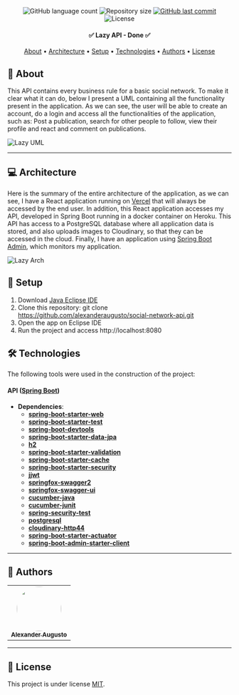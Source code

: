 <p align="center">
  <img alt="GitHub language count" src="https://img.shields.io/github/languages/count/alexanderaugusto/social-network-api?color=%2304D361">

  <img alt="Repository size" src="https://img.shields.io/github/repo-size/alexanderaugusto/social-network-api">
  
  <a href="https://github.com/alexanderaugusto/social-network-api/commits/master">
    <img alt="GitHub last commit" src="https://img.shields.io/github/last-commit/alexanderaugusto/social-network-api">
  </a>
    
   <img alt="License" src="https://img.shields.io/badge/license-MIT-brightgreen">  
</p>

<h4 align="center"> 
	✅ Lazy API - Done ✅
</h4>

<p align="center">
 <a href="#-about">About</a> •
 <a href="#-architecture">Architecture</a> • 
  <a href="#-setup">Setup</a> • 
 <a href="#-technologies">Technologies</a> • 
 <a href="#-authors">Authors</a> • 
 <a href="#-license">License</a>
</p>


## 📝 About

This API contains every business rule for a basic social network. To make it clear what it can do, below I present a UML containing all the functionality present in the application. As we can see, the user will be able to create an account, do a login and access all the functionalities of the application, such as: Post a publication, search for other people to follow, view their profile and react and comment on publications.

![Lazy UML](https://user-images.githubusercontent.com/51683816/117968007-19d7ae00-b2fc-11eb-8a6b-d58c4774ce32.jpg)

---


## 💻 Architecture

Here is the summary of the entire architecture of the application, as we can see, I have a React application running on [Vercel](http://vercel.com/) that will always be accessed by the end user. In addition, this React application accesses my API, developed in Spring Boot running in a docker container on Heroku. This API has access to a PostgreSQL database where all application data is stored, and also uploads images to Cloudinary, so that they can be accessed in the cloud. Finally, I have an application using [Spring Boot Admin](https://github.com/codecentric/spring-boot-admin), which monitors my application.

![Lazy Arch](https://user-images.githubusercontent.com/51683816/117969484-d716d580-b2fd-11eb-8ce7-685c93650d0f.png)

## 🚀 Setup

1. Download [Java Eclipse IDE](https://www.eclipse.org/downloads/)
2. Clone this repository: git clone https://github.com/alexanderaugusto/social-network-api.git
3. Open the app on Eclipse IDE
4. Run the project and access http://localhost:8080

## 🛠 Technologies

The following tools were used in the construction of the project:

#### **API**  ([Spring Boot](https://spring.io/projects/spring-boot))
- **Dependencies**:
  -   **[spring-boot-starter-web](https://mvnrepository.com/artifact/org.springframework.boot/spring-boot-starter-web)**
  -   **[spring-boot-starter-test](https://mvnrepository.com/artifact/org.springframework.boot/spring-boot-starter-test)**
  -   **[spring-boot-devtools](https://mvnrepository.com/artifact/org.springframework.boot/spring-boot-devtools)**
  -   **[spring-boot-starter-data-jpa](https://mvnrepository.com/artifact/org.springframework.boot/spring-boot-starter-data-jpa)**
  -   **[h2](https://mvnrepository.com/artifact/com.h2database/h2)**
  -   **[spring-boot-starter-validation](https://mvnrepository.com/artifact/org.springframework.boot/spring-boot-starter-validation)**
  -   **[spring-boot-starter-cache](https://mvnrepository.com/artifact/org.springframework.boot/spring-boot-starter-cache)**
  -   **[spring-boot-starter-security](https://mvnrepository.com/artifact/org.springframework.boot/spring-boot-starter-security)**
  -   **[jjwt](https://mvnrepository.com/artifact/io.jsonwebtoken/jjwt)**
  -   **[springfox-swagger2](https://mvnrepository.com/artifact/io.springfox/springfox-swagger2)**
  -   **[springfox-swagger-ui](https://mvnrepository.com/artifact/io.springfox/springfox-swagger-ui)**
  -   **[cucumber-java](https://mvnrepository.com/artifact/io.cucumber/cucumber-java)**
  -   **[cucumber-junit](https://mvnrepository.com/artifact/info.cukes/cucumber-junit)**
  -   **[spring-security-test](https://mvnrepository.com/artifact/org.springframework.security/spring-security-test)**
  -   **[postgresql](https://mvnrepository.com/artifact/org.postgresql/postgresql)**
  -   **[cloudinary-http44](https://mvnrepository.com/artifact/com.cloudinary/cloudinary-http44)**
  -   **[spring-boot-starter-actuator](https://mvnrepository.com/artifact/org.springframework.boot/spring-boot-starter-actuator)**
  -   **[spring-boot-admin-starter-client](https://mvnrepository.com/artifact/de.codecentric/spring-boot-admin-starter-client)**

---

## 🦸 Authors

<table>
  <tr>
    <td align="center"><a href="https://github.com/alexanderaugusto/"><img style="border-radius: 50%;" src="https://avatars2.githubusercontent.com/u/51683816?v=4" width="100px;" alt=""/><br /><sub><b>Alexander Augusto</b></sub></a>
    </td>      
  </tr>
</table>

---

## 📝 License

This project is under license [MIT](./LICENSE).
